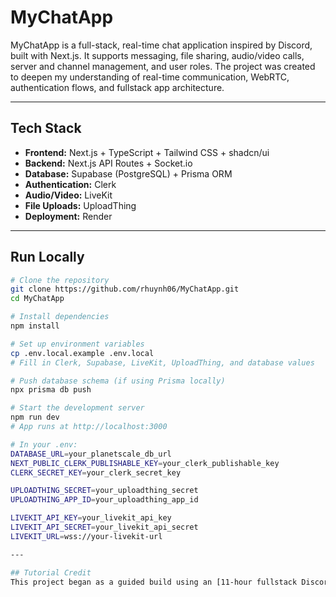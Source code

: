 # MyChatApp

MyChatApp is a full-stack, real-time chat application inspired by Discord, built with Next.js. It supports messaging, file sharing, audio/video calls, server and channel management, and user roles. The project was created to deepen my understanding of real-time communication, WebRTC, authentication flows, and fullstack app architecture.

---

## Tech Stack

- **Frontend:** Next.js + TypeScript + Tailwind CSS + shadcn/ui  
- **Backend:** Next.js API Routes + Socket.io  
- **Database:** Supabase (PostgreSQL) + Prisma ORM  
- **Authentication:** Clerk  
- **Audio/Video:** LiveKit  
- **File Uploads:** UploadThing  
- **Deployment:** Render

---

## Run Locally

```bash
# Clone the repository
git clone https://github.com/rhuynh06/MyChatApp.git
cd MyChatApp

# Install dependencies
npm install

# Set up environment variables
cp .env.local.example .env.local
# Fill in Clerk, Supabase, LiveKit, UploadThing, and database values

# Push database schema (if using Prisma locally)
npx prisma db push

# Start the development server
npm run dev
# App runs at http://localhost:3000

# In your .env:
DATABASE_URL=your_planetscale_db_url
NEXT_PUBLIC_CLERK_PUBLISHABLE_KEY=your_clerk_publishable_key
CLERK_SECRET_KEY=your_clerk_secret_key

UPLOADTHING_SECRET=your_uploadthing_secret
UPLOADTHING_APP_ID=your_uploadthing_app_id

LIVEKIT_API_KEY=your_livekit_api_key
LIVEKIT_API_SECRET=your_livekit_api_secret
LIVEKIT_URL=wss://your-livekit-url

---

## Tutorial Credit
This project began as a guided build using an [11-hour fullstack Discord Clone tutorial](https://www.youtube.com/watch?v=ZLr3dnLG3wQ), which I used to understand fullstack architecture, real-time communication, and WebRTC. I expanded on it by refining the UI, improving functionality, and deploying the app to production with my own configuration and customizations.